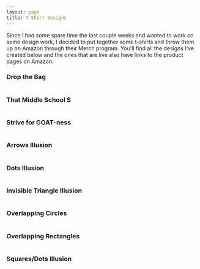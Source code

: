 ```yaml
---
layout: page
title: T-Shirt Designs
---
```


<p>Since I had some spare time the last couple weeks and wanted to work on some design work, I decided to put together some t-shirts and throw them up on Amazon through their Merch program. You'll find all the designs I've created below and the ones that are live also have links to the product pages on Amazon.</p>
<div class="">
	<div class="row 50% uniform">
		<div class="4u"><h3>Drop the Bag</h3><span class="image fit"><img src="assets/images/shirts/drop-the-bag.png" alt="" /></span></div>
		<div class="4u"><span class="image fit"><h3>That Middle School S</h3><img src="assets/images/shirts/middle-school-s.png" alt="" /></span></div>
		<div class="4u$"><span class="image fit"><h3>Strive for GOAT-ness</h3><img src="assets/images/shirts/strive-for-goat-ness.png" alt="" /></span></div>
		<!-- Break -->
		<div class="4u"><span class="image fit"><h3>Arrows Illusion</h3><img src="assets/images/shirts/arrows-illusion.png" alt="" /></span></div>
		<div class="4u"><span class="image fit"><h3>Dots Illusion</h3><img src="assets/images/shirts/dots-illusion.png" alt="" /></span></div>
		<div class="4u$"><span class="image fit"><h3>Invisible Triangle Illusion</h3><img src="assets/images/shirts/invisible-triangle-illusion.png" alt="" /></span></div>
		<!-- Break -->
		<div class="4u"><span class="image fit"><h3>Overlapping Circles</h3><img src="assets/images/shirts/overlapping-circles.png" alt="" /></span></div>
		<div class="4u"><span class="image fit"><h3>Overlapping Rectangles</h3><img src="assets/images/shirts/overlapping-rectangles.png" alt="" /></span></div>
		<div class="4u$"><span class="image fit"><h3>Squares/Dots Illusion</h3><img src="assets/images/shirts/squares-dots-illusion.png" alt="" /></span></div>
	</div>
</div>

